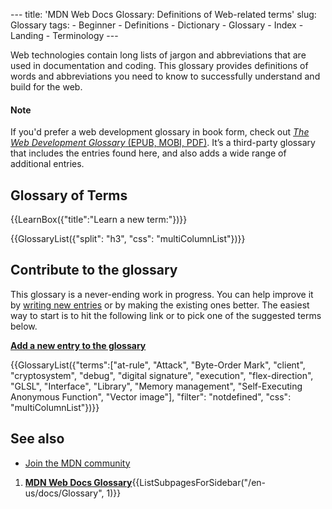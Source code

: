 --- title: 'MDN Web Docs Glossary: Definitions of Web-related terms' slug: Glossary tags: - Beginner - Definitions - Dictionary - Glossary - Index - Landing - Terminology ---

<span class="seoSummary">Web technologies contain long lists of jargon and abbreviations that are used in documentation and coding. This glossary provides definitions of words and abbreviations you need to know to successfully understand and build for the web.</span>

#### Note

If you'd prefer a web development glossary in book form, check out [*The Web Development Glossary* (EPUB, MOBI, PDF)](https://meiert.com/en/blog/the-web-development-glossary/). It’s a third-party glossary that includes the entries found here, and also adds a wide range of additional entries.

Glossary of Terms
-----------------

{{LearnBox({"title":"Learn a new term:"})}}

{{GlossaryList({"split": "h3", "css": "multiColumnList"})}}

Contribute to the glossary
--------------------------

This glossary is a never-ending work in progress. You can help improve it by [writing new entries](/en-US/docs/MDN/Contribute/Howto/Write_a_new_entry_in_the_Glossary) or by making the existing ones better. The easiest way to start is to hit the following link or to pick one of the suggested terms below.

**[Add a new entry to the glossary](/en-US/docs/new?parent=4391)**

{{GlossaryList({"terms":\["at-rule", "Attack", "Byte-Order Mark", "client", "cryptosystem", "debug", "digital signature", "execution", "flex-direction", "GLSL", "Interface", "Library", "Memory management", "Self-Executing Anonymous Function", "Vector image"\], "filter": "notdefined", "css": "multiColumnList"})}}

See also
--------

-   [Join the MDN community](/en-US/docs/MDN/Community)

1.  **[MDN Web Docs Glossary](/en-US/docs/Glossary)**{{ListSubpagesForSidebar("/en-us/docs/Glossary", 1)}}
